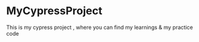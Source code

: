 # MyCypressProject
This is my cypress project , where you can find my learnings &amp; my practice code 
